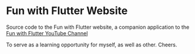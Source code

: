 # Fun with Flutter Website

Source code to the Fun with Flutter website, a companion application to the [Fun with Flutter YouTube Channel](https://www.youtube.com/funwithflutter)

To serve as a learning opportunity for myself, as well as other. Cheers.
